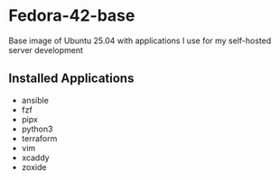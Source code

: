 # Fedora-42-base

Base image of Ubuntu 25.04 with applications I use for my self-hosted server development

## Installed Applications

- ansible
- fzf
- pipx
- python3
- terraform
- vim
- xcaddy
- zoxide

